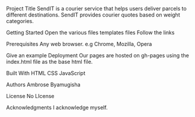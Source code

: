 Project Title
SendIT is a courier service that helps users deliver parcels to different destinations. SendIT provides courier quotes based on weight categories.

Getting Started
Open the various files templates files
Follow the links

Prerequisites
Any web browser. e.g Chrome, Mozilla, Opera


Give an example
Deployment
Our pages are hosted on gh-pages using the index.html file as the base html file.

Built With
HTML
CSS
JavaScript

Authors
Ambrose Byamugisha

License
No LIcense

Acknowledgments
I acknowledge myself.